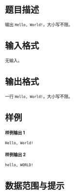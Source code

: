 
# 题目描述

输出 `Hello, World!`，大小写不限。

# 输入格式

无输入。

# 输出格式

一行 `Hello, World!`，大小写不限。

# 样例

#### 样例输出 1
```plain
Hello, World!
```

#### 样例输出 2
```plain
hello, WORLD!
```

# 数据范围与提示


			